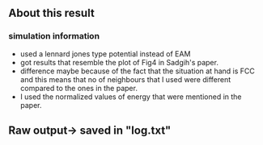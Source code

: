 ## About this result

### simulation information

- used a lennard jones type potential instead of EAM
- got results that resemble the plot of Fig4 in Sadgih's paper.
- difference maybe because of the fact that the situation at hand is FCC and this means that no of neighbours that I used were different compared to the ones in the paper.
- I used the normalized values of energy that were mentioned in the paper.

## Raw output-> saved in "log.txt" 
